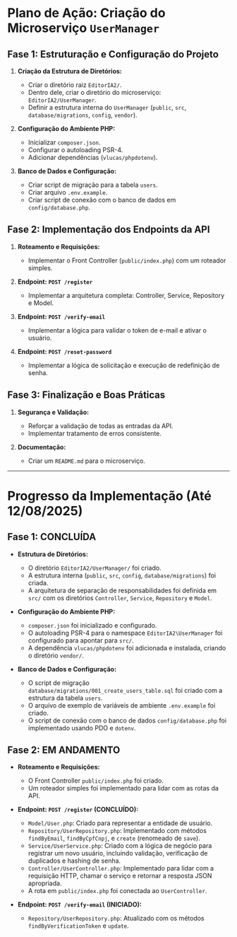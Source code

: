# Plano de Ação: Criação do Microserviço `UserManager`

## Fase 1: Estruturação e Configuração do Projeto

1.  **Criação da Estrutura de Diretórios:**
    *   Criar o diretório raiz `EditorIA2/`.
    *   Dentro dele, criar o diretório do microserviço: `EditorIA2/UserManager`.
    *   Definir a estrutura interna do `UserManager` (`public`, `src`, `database/migrations`, `config`, `vendor`).

2.  **Configuração do Ambiente PHP:**
    *   Inicializar `composer.json`.
    *   Configurar o autoloading PSR-4.
    *   Adicionar dependências (`vlucas/phpdotenv`).

3.  **Banco de Dados e Configuração:**
    *   Criar script de migração para a tabela `users`.
    *   Criar arquivo `.env.example`.
    *   Criar script de conexão com o banco de dados em `config/database.php`.

## Fase 2: Implementação dos Endpoints da API

1.  **Roteamento e Requisições:**
    *   Implementar o Front Controller (`public/index.php`) com um roteador simples.

2.  **Endpoint: `POST /register`**
    *   Implementar a arquitetura completa: Controller, Service, Repository e Model.

3.  **Endpoint: `POST /verify-email`**
    *   Implementar a lógica para validar o token de e-mail e ativar o usuário.

4.  **Endpoint: `POST /reset-password`**
    *   Implementar a lógica de solicitação e execução de redefinição de senha.

## Fase 3: Finalização e Boas Práticas

1.  **Segurança e Validação:**
    *   Reforçar a validação de todas as entradas da API.
    *   Implementar tratamento de erros consistente.

2.  **Documentação:**
    *   Criar um `README.md` para o microserviço.

---

# Progresso da Implementação (Até 12/08/2025)

## Fase 1: CONCLUÍDA

*   **Estrutura de Diretórios:**
    *   O diretório `EditorIA2/UserManager/` foi criado.
    *   A estrutura interna (`public`, `src`, `config`, `database/migrations`) foi criada.
    *   A arquitetura de separação de responsabilidades foi definida em `src/` com os diretórios `Controller`, `Service`, `Repository` e `Model`.

*   **Configuração do Ambiente PHP:**
    *   `composer.json` foi inicializado e configurado.
    *   O autoloading PSR-4 para o namespace `EditorIA2\UserManager` foi configurado para apontar para `src/`.
    *   A dependência `vlucas/phpdotenv` foi adicionada e instalada, criando o diretório `vendor/`.

*   **Banco de Dados e Configuração:**
    *   O script de migração `database/migrations/001_create_users_table.sql` foi criado com a estrutura da tabela `users`.
    *   O arquivo de exemplo de variáveis de ambiente `.env.example` foi criado.
    *   O script de conexão com o banco de dados `config/database.php` foi implementado usando PDO e `dotenv`.

## Fase 2: EM ANDAMENTO

*   **Roteamento e Requisições:**
    *   O Front Controller `public/index.php` foi criado.
    *   Um roteador simples foi implementado para lidar com as rotas da API.

*   **Endpoint: `POST /register` (CONCLUÍDO):**
    *   `Model/User.php`: Criado para representar a entidade de usuário.
    *   `Repository/UserRepository.php`: Implementado com métodos `findByEmail`, `findByCpfCnpj`, e `create` (renomeado de `save`).
    *   `Service/UserService.php`: Criado com a lógica de negócio para registrar um novo usuário, incluindo validação, verificação de duplicados e hashing de senha.
    *   `Controller/UserController.php`: Implementado para lidar com a requisição HTTP, chamar o serviço e retornar a resposta JSON apropriada.
    *   A rota em `public/index.php` foi conectada ao `UserController`.

*   **Endpoint: `POST /verify-email` (INICIADO):**
    *   `Repository/UserRepository.php`: Atualizado com os métodos `findByVerificationToken` e `update`.
